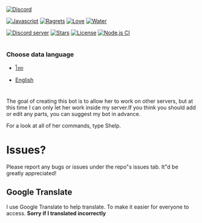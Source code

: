 [![Discord](https://discord.com/assets/ff41b628a47ef3141164bfedb04fb220.png)](https://discord.com/)

[![Javascript](https://forthebadge.com/images/badges/made-with-javascript.svg)](https://forthebadge.com/) [![Ragrets](https://forthebadge.com/images/badges/no-ragrets.svg)](https://forthebadge.com/) [![Love](https://forthebadge.com/images/badges/built-with-love.svg)](https://forthebadge.com/) [![Water](https://forthebadge.com/images/badges/powered-by-water.svg)](https://forthebadge.com/)

[![Discord server](https://discordapp.com/api/guilds/618837514882514944/widget.png?style=shield)](https://discord.gg/7B52BTf)
[![Stars](https://img.shields.io/github/stars/Shinosaki/shioru.svg)](https://github.com/Shinosaki/shioru/stargazers)
[![License](https://img.shields.io/github/license/Shinosaki/shioru.svg)](https://github.com/Shinosaki/shioru/blob/master/LICENSE)
[![Node.js CI](https://github.com/Maseshi/Shioru/actions/workflows/node.js.yml/badge.svg?branch=stable)](https://github.com/Maseshi/Shioru/actions/workflows/node.js.yml)

#

### Choose data language

- [ไทย](https://github.com/Shinosaki/shioru/blob/master/docs/th-TH.md)

- [English](https://github.com/Shinosaki/shioru/blob/master/README.md)

#

The goal of creating this bot is to allow her to work on other servers, but at this time I can only let her work inside my server.If you think you should add or edit any parts, you can suggest my bot in advance.

For a look at all of her commands, type Shelp.

# Issues?

Please report any bugs or issues under the repo"s issues tab. It"d be greatly appreciated!

## Google Translate

I use Google Translate to help translate. To make it easier for everyone to access. **Sorry if I translated incorrectly**
